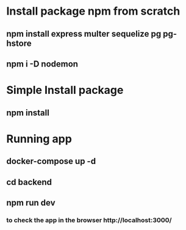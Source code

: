 # Install package npm from scratch

## npm install express multer sequelize pg pg-hstore
 
## npm i -D nodemon

# Simple Install package

## npm install


# Running app

## docker-compose up -d

## cd backend
## npm run dev

### to check the app in the browser http://localhost:3000/
